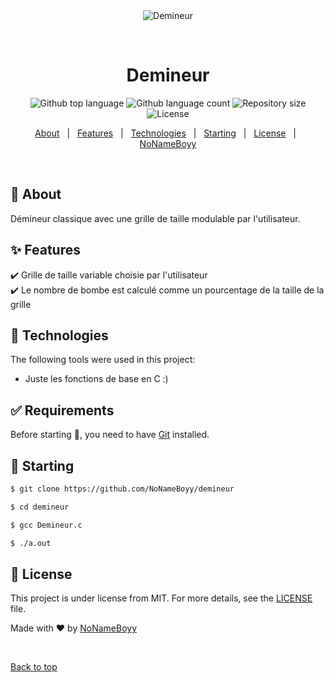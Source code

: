 <div align="center" id="top"> 
  <img src="./.github/app.gif" alt="Demineur" />

  &#xa0;

  <!-- <a href="https://demineur.netlify.app">Demo</a> -->
</div>

<h1 align="center">Demineur</h1>

<p align="center">
  <img alt="Github top language" src="https://img.shields.io/github/languages/top/NoNameBoyy/demineur?color=56BEB8">

  <img alt="Github language count" src="https://img.shields.io/github/languages/count/NoNameBoyy/demineur?color=56BEB8">

  <img alt="Repository size" src="https://img.shields.io/github/repo-size/NoNameBoyy/demineur?color=56BEB8">

  <img alt="License" src="https://img.shields.io/github/license/NoNameBoyy/demineur?color=56BEB8">

  <!-- <img alt="Github issues" src="https://img.shields.io/github/issues/{{YOUR_GITHUB_USERNAME}}/demineur?color=56BEB8" /> -->

  <!-- <img alt="Github forks" src="https://img.shields.io/github/forks/{{YOUR_GITHUB_USERNAME}}/demineur?color=56BEB8" /> -->

  <!-- <img alt="Github stars" src="https://img.shields.io/github/stars/{{YOUR_GITHUB_USERNAME}}/demineur?color=56BEB8" /> -->
</p>

<!-- Status -->

<!-- <h4 align="center"> 
	🚧  Demineur 🚀 Under construction...  🚧
</h4> 

<hr> -->

<p align="center">
  <a href="#dart-about">About</a> &#xa0; | &#xa0; 
  <a href="#sparkles-features">Features</a> &#xa0; | &#xa0;
  <a href="#rocket-technologies">Technologies</a> &#xa0; | &#xa0;
  <a href="#checkered_flag-starting">Starting</a> &#xa0; | &#xa0;
  <a href="#memo-license">License</a> &#xa0; | &#xa0;
  <a href="https://github.com/NoNameBoyy" target="_blank">NoNameBoyy</a>
</p>

<br>

## :dart: About ##

Démineur classique avec une grille de taille modulable par l'utilisateur.

## :sparkles: Features ##

:heavy_check_mark: Grille de taille variable choisie par l'utilisateur  
:heavy_check_mark: Le nombre de bombe est calculé comme un pourcentage de la taille de la grille

## :rocket: Technologies ##

The following tools were used in this project:

- Juste les fonctions de base en C :)

## :white_check_mark: Requirements ##

Before starting :checkered_flag:, you need to have [Git](https://git-scm.com) installed.

## :checkered_flag: Starting ##

```bash
$ git clone https://github.com/NoNameBoyy/demineur

$ cd demineur

$ gcc Demineur.c

$ ./a.out

```

## :memo: License ##

This project is under license from MIT. For more details, see the [LICENSE](LICENSE.md) file.


Made with :heart: by <a href="https://github.com/NoNameBoyy" target="_blank">NoNameBoyy</a>

&#xa0;

<a href="#top">Back to top</a>
